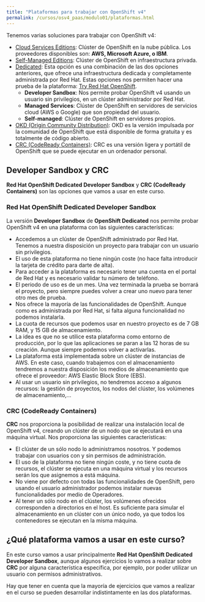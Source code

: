 ```yaml
---
title: "Plataformas para trabajar con OpenShift v4"
permalink: /cursos/osv4_paas/modulo01/plataformas.html
---
```


Tenemos varias soluciones para trabajar con OpenShift v4:

* [Cloud Services Editions](https://www.redhat.com/en/technologies/cloud-computing/openshift#cloud-services-editions): Clúster de OpenShift en la nube pública. Los proveedores disponibles son: **AWS, Microsoft Azure, o IBM**.
* [Self-Managed Editions](https://www.redhat.com/en/technologies/cloud-computing/openshift#self-managed): Clúster de OpenShift en infraestructura privada.
* [Dedicated](https://www.redhat.com/en/technologies/cloud-computing/openshift/dedicated): Esta opción es una combinación de las dos opciones anteriores, que ofrece una infraestructura dedicada y completamente administrada por Red Hat. Estas opciones nos permiten hacer una prueba de la plataforma: [Try Red Hat OpenShift](https://www.redhat.com/en/technologies/cloud-computing/openshift/try-it).
    * **Developer Sandbox**: Nos permite probar OpenShift v4 usando un usuario sin privilegios, en un clúster administrador por Red Hat. 
    * **Managed Services**: Clúster de OpenShift en servidores de servicios cloud (AWS o Google) que son propiedad del usuario. 
    * **Self-managed**: Clúster de OpenShift en servidores propios.
* [OKD (Origin Community Distribution)](https://www.okd.io/): OKD es la versión impulsada por la comunidad de OpenShift que está disponible de forma gratuita y es totalmente de código abierto.
* [CRC (CodeReady Containers)](https://developers.redhat.com/products/openshift-local/overview): CRC es una versión ligera y portátil de OpenShift que se puede ejecutar en un ordenador personal. 

## Developer Sandbox y CRC

**Red Hat OpenShift Dedicated Developer Sandbox** y **CRC (CodeReady Containers)** son las opciones que vamos a usar en este curso.

### Red Hat OpenShift Dedicated Developer Sandbox

La versión **Developer Sandbox** de **OpenShift Dedicated** nos permite probar OpenShift v4 en una plataforma con las siguientes características:

* Accedemos a un clúster de OpenShift administrado por Red Hat. Tenemos a nuestra disposición un proyecto para trabajar con un usuario sin privilegios.
* El uso de esta plataforma no tiene ningún coste (no hace falta introducir la tarjeta de crédito para darte de alta).
* Para acceder a la plataforma es necesario tener una cuenta en el portal de Red Hat y es necesario validar tu número de teléfono.
* El periodo de uso es de un mes. Una vez terminada la prueba se borrará el proyecto, pero siempre puedes volver a crear uno nuevo para tener otro mes de prueba.
* Nos ofrece la mayoría de las funcionalidades de OpenShift. Aunque como es administrada por Red Hat, si falta alguna funcionalidad no podemos instalarla.
* La cuota de recursos que podemos usar en nuestro proyecto es de 7 GB RAM, y 15 GB de almacenamiento.
* La idea es que no se utilice esta plataforma como entorno de producción, por lo que las aplicaciones se paran a las 12 horas de su creación. Aunque siempre podemos volver a activarlas.
* La plataforma está implementada sobre un clúster de instancias de AWS. En este caso, cuando trabajemos con el almacenamiento tendremos a nuestra disposición los medios de almacenamiento que ofrece el proveedor: AWS Elastic Block Store (EBS).
* Al usar un usuario sin privilegios, no tendremos acceso a algunos recursos: la gestión de proyectos, los nodos del clúster, los volúmenes de almacenamiento,...

### CRC (CodeReady Containers)

**CRC** nos proporciona la posibilidad de realizar una instalación local de OpenShift v4, creando un clúster de un nodo que se ejecutará en una máquina virtual. Nos proporciona las siguientes características:

* El clúster de un sólo nodo lo administramos nosotros. Y podemos trabajar con usuarios con y sin permisos de administración.
* El uso de la plataforma no tiene ningún coste, y no tiene cuota de recursos, el clúster se ejecuta en una máquina virtual y los recursos serán los que asignemos a está máquina.
* No viene por defecto con todas las funcionalidades de OpenShift, pero usando el usuario administrador podemos instalar nuevas funcionalidades por medio de Operadores.
* Al tener un sólo nodo en el clúster, los volúmenes ofrecidos corresponden a directorios en el host. Es suficiente para simular el almacenamiento en un clúster con un único nodo, ya que todos los contenedores se ejecutan en la misma máquina. 

## ¿Qué plataforma vamos a usar en este curso?

En este curso vamos a usar principalmente **Red Hat OpenShift Dedicated Developer Sandbox**, aunque algunos ejercicios lo vamos a realizar sobre **CRC** por alguna característica específica, por ejemplo, por poder utilizar un usuario con permisos administrativos.

Hay que tener en cuenta que la mayoría de ejercicios que vamos a realizar en el curso se pueden desarrollar indistintamente en las dos plataformas.